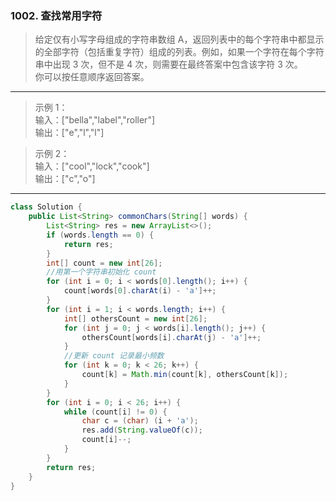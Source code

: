 ### 1002. 查找常用字符

>给定仅有小写字母组成的字符串数组 A，返回列表中的每个字符串中都显示的全部字符（包括重复字符）组成的列表。例如，如果一个字符在每个字符串中出现 3 次，但不是 4 次，则需要在最终答案中包含该字符 3 次。   
>你可以按任意顺序返回答案。   
***
>示例 1：   
>输入：["bella","label","roller"]   
>输出：["e","l","l"]   

>示例 2：   
>输入：["cool","lock","cook"]   
>输出：["c","o"]   
***
```java
class Solution {
    public List<String> commonChars(String[] words) {
        List<String> res = new ArrayList<>();
        if (words.length == 0) {
            return res;
        }
        int[] count = new int[26];
        //用第一个字符串初始化 count
        for (int i = 0; i < words[0].length(); i++) {
            count[words[0].charAt(i) - 'a']++;
        }
        for (int i = 1; i < words.length; i++) {
            int[] othersCount = new int[26];
            for (int j = 0; j < words[i].length(); j++) {
                othersCount[words[i].charAt(j) - 'a']++;
            }
            //更新 count 记录最小频数
            for (int k = 0; k < 26; k++) {
                count[k] = Math.min(count[k], othersCount[k]);
            }
        }
        for (int i = 0; i < 26; i++) {
            while (count[i] != 0) {
                char c = (char) (i + 'a');
                res.add(String.valueOf(c));
                count[i]--;
            }
        }
        return res;
    }
}
```
